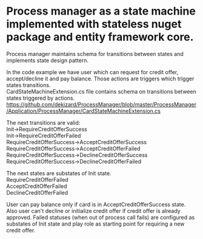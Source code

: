 # Process manager as a state machine implemented with stateless nuget package and entity framework core.

Process manager maintains schema for transitions between states and implements state design pattern.  

In the code example we have user which can request for credit offer, accept/decline it and pay balance. Those actions are triggers which trigger states transitions.  
CardStateMachineExtension.cs file contains schema on transitions between states triggered by actions.  
https://github.com/dekizard/ProcessManager/blob/master/ProcessManager/Application/ProcessManager/CardStateMachineExtension.cs

The next transitions are valid:  
Init->RequireCreditOfferSuccess  
Init->RequireCreditOfferFailed  
RequireCreditOfferSuccess->AcceptCreditOfferSuccess  
RequireCreditOfferSuccess->AcceptCreditOfferFailed  
RequireCreditOfferSuccess->DeclineCreditOfferSuccess  
RequireCreditOfferSuccess->DeclineCreditOfferFailed  

The next states are substates of Init state.  
RequireCreditOfferFailed  
AcceptCreditOfferFailed  
DeclineCreditOfferFailed  

User can pay balance only if card is in AcceptCreditOfferSuccess state. Also user can't decline or initialize credit offer if credit offer is already approved.
Failed statuses (when out of process call fails) are configured as substates of Init state and play role as starting point for requiring a new credit offer.
